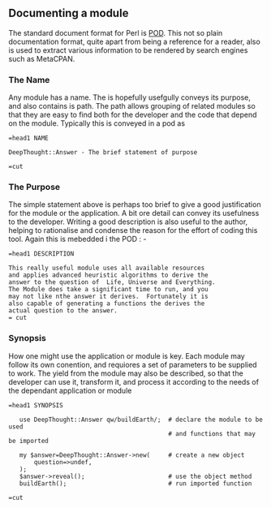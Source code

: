 ## Documenting a module

The standard document format for Perl is [POD](https://perldoc.perl.org/perlpod).  This not so plain documentation format, quite apart from being a reference for a reader, also is used to extract various information to be rendered by search engines such as MetaCPAN.

### The Name

Any module has a name.  The is hopefully usefgully conveys its purpose, and also contains is path.  The path allows grouping of related modules so that they are easy to find both for the developer and the code that depend on the module.  Typically this is conveyed in a pod as 

```
=head1 NAME

DeepThought::Answer - The brief statement of purpose

=cut
```

### The Purpose

The simple statement above is perhaps too brief to give a good justification for the module or the application.  A bit ore detail can convey its usefulness to the developer.  Writing a good description is also useful to the author, helping to rationalise and condense the reason for the effort of coding this tool.  Again this is mebedded i the POD : -

```
=head1 DESCRIPTION

This really useful module uses all available resources
and applies advanced heuristic algorithms to derive the
answer to the question of  Life, Universe and Everything.
The Module does take a significant time to run, and you
may not like nthe answer it derives.  Fortunately it is
also capable of generating a functions the derives the
actual question to the answer.
= cut
```

### Synopsis

How one might use the application or module is key. Each module may follow its own conention, and requiores a set of parameters to be supplied to work.  The yield from the module may also be described, so that the developer can use it, transform it, and process it according to the needs of the dependant application or module

```
=head1 SYNOPSIS
 
   use DeepThought::Answer qw/buildEarth/;  # declare the module to be used
                                            # and functions that may be imported
   
   my $answer=DeepThought::Answer->new(     # create a new object
       question=>undef,   
   );
   $answer->reveal();                       # use the object method
   buildEarth();                            # run imported function
   
=cut
```

   
   
   

